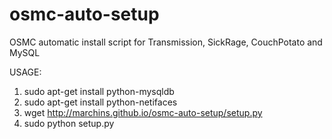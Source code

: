 # osmc-auto-setup
OSMC automatic install script for Transmission, SickRage, CouchPotato and MySQL

USAGE:
1. sudo apt-get install python-mysqldb
2. sudo apt-get install python-netifaces
3. wget http://marchins.github.io/osmc-auto-setup/setup.py
4. sudo python setup.py

